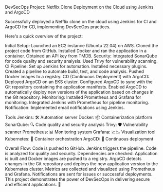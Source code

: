DevSecOps Project: Netflix Clone Deployment on the Cloud using Jenkins and ArgoCD

Successfully deployed a Netflix clone on the cloud using Jenkins for CI and ArgoCD for CD, implementing DevSecOps practices.

Here's a quick overview of the project:

Initial Setup:
Launched an EC2 instance (Ubuntu 22.04) on AWS.
Cloned the project code from GitHub.
Installed Docker and ran the application in a container.
Obtained an API key from TMDB.
Security:
Integrated SonarQube for code quality and security analysis.
Used Trivy for vulnerability scanning.
CI Pipeline:
Set up Jenkins for automation.
Installed necessary plugins.
Created a pipeline to automate build, test, and code analysis.
Pushed Docker images to a registry.
CD (Continuous Deployment) with ArgoCD:
Deployed ArgoCD on an EKS cluster.
Configured ArgoCD to sync with the Git repository containing the application manifests.
Enabled ArgoCD to automatically deploy new versions of the application based on changes in the Git repository.
Monitoring:
Installed Prometheus and Grafana for monitoring.
Integrated Jenkins with Prometheus for pipeline monitoring.
Notification:
Implemented email notifications using Jenkins.

Tools
Jenkins: 🛠️ Automation server
Docker: 📦 Containerization platform
SonarQube: 🔍 Code quality and security analysis
Trivy: 🛡️ Vulnerability scanner
Prometheus: 📊 Monitoring system
Grafana: 📈📉 Visualization tool
Kubernetes: 🐳 Container orchestration
ArgoCD: 🔄 Continuous deployment

Overall Flow:
Code is pushed to GitHub.
Jenkins triggers the pipeline.
Code is analyzed for quality and security.
Dependencies are checked.
Application is built and Docker images are pushed to a registry.
ArgoCD detects changes in the Git repository and deploys the new application version to the Kubernetes cluster.
Metrics are collected and visualized using Prometheus and Grafana.
Notifications are sent for issues or successful deployments.
This project demonstrates the power of DevSecOps in delivering secure and efficient applications. 🚀
